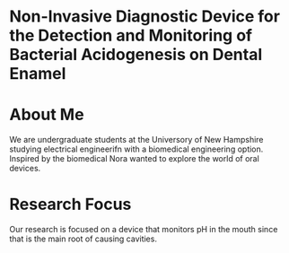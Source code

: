 # Non-Invasive Diagnostic Device for the Detection and Monitoring of Bacterial Acidogenesis on Dental Enamel
# About Me 
We are undergraduate students at the Universory of New Hampshire studying electrical engineerifn with a biomedical engineering option. Inspired by the biomedical Nora wanted to explore the world of oral devices. 
# Research Focus
Our research is focused on a device that monitors pH in the mouth since that is the main root of causing cavities. 
